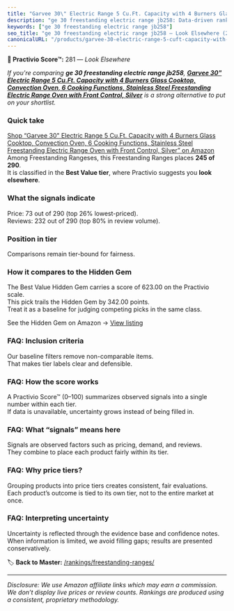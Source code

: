 ```yaml
---
title: "Garvee 30\" Electric Range 5 Cu.Ft. Capacity with 4 Burners Glass Cooktop, Convection Oven, 6 Cooking Functions, Stainless Steel Freestanding Electric Range Oven with Front Control, Silver"
description: "ge 30 freestanding electric range jb258: Data-driven ranking using the Practivio Score™. Positioned by quality, value, demand, findability, momentum."
keywords: ["ge 30 freestanding electric range jb258"]
seo_title: "ge 30 freestanding electric range jb258 — Look Elsewhere (2025)"
canonicalURL: "/products/garvee-30-electric-range-5-cuft-capacity-with-4-burners-glass-cooktop-convection-oven-6-cooking-functions-stainless-steel-freestanding-electric-range-oven-with-front-control-silver-B0DKF75PF2/"
---
```


**🚫 Practivio Score™:** 281 — _Look Elsewhere_


*If you're comparing **ge 30 freestanding electric range jb258**, **[Garvee 30" Electric Range 5 Cu.Ft. Capacity with 4 Burners Glass Cooktop, Convection Oven, 6 Cooking Functions, Stainless Steel Freestanding Electric Range Oven with Front Control, Silver](https://www.amazon.com/dp/B0DKF75PF2?tag=practivio-20)** is a strong alternative to put on your shortlist.*
### Quick take
[Shop “Garvee 30" Electric Range 5 Cu.Ft. Capacity with 4 Burners Glass Cooktop, Convection Oven, 6 Cooking Functions, Stainless Steel Freestanding Electric Range Oven with Front Control, Silver” on Amazon](https://www.amazon.com/dp/B0DKF75PF2?tag=practivio-20)
Among Freestanding Rangeses, this Freestanding Ranges places **245 of 290**.  
It is classified in the **Best Value tier**, where Practivio suggests you **look elsewhere**.

### What the signals indicate
Price: 73 out of 290 (top 26% lowest-priced).  
Reviews: 232 out of 290 (top 80% in review volume).  

### Position in tier
Comparisons remain tier-bound for fairness.

### How it compares to the Hidden Gem
The Best Value Hidden Gem carries a score of 623.00 on the Practivio scale.  
This pick trails the Hidden Gem by 342.00 points.  
Treat it as a baseline for judging competing picks in the same class.  

See the Hidden Gem on Amazon → [View listing](https://www.amazon.com/dp/B09JKLY86J?tag=practivio-20)

### FAQ: Inclusion criteria
Our baseline filters remove non-comparable items.  
That makes tier labels clear and defensible.

### FAQ: How the score works
A Practivio Score™ (0–100) summarizes observed signals into a single number within each tier.  
If data is unavailable, uncertainty grows instead of being filled in.

### FAQ: What “signals” means here
Signals are observed factors such as pricing, demand, and reviews.  
They combine to place each product fairly within its tier.

### FAQ: Why price tiers?
Grouping products into price tiers creates consistent, fair evaluations.  
Each product’s outcome is tied to its own tier, not to the entire market at once.

### FAQ: Interpreting uncertainty
Uncertainty is reflected through the evidence base and confidence notes.  
When information is limited, we avoid filling gaps; results are presented conservatively.


🏷️ **Back to Master:** [/rankings/freestanding-ranges/](/rankings/freestanding-ranges/)

---
_Disclosure: We use Amazon affiliate links which may earn a commission. We don’t display live prices or review counts. Rankings are produced using a consistent, proprietary methodology._
